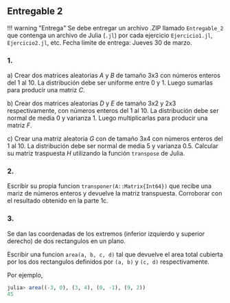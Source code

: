 
## Entregable 2

!!! warning "Entrega"
    Se debe entregar un archivo .ZIP llamado `Entregable_2` que contenga un archivo de Julia (`.jl`) por cada ejercicio `Ejercicio1.jl`, `Ejercicio2.jl`, etc. Fecha límite de entrega: Jueves 30 de marzo.
    
### 1. 

a) Crear dos matrices aleatorias $A$ y $B$ de tamaño 3x3 con números enteros del 1 al 10. La distribución debe ser uniforme entre 0 y 1.
Luego sumarlas para producir una matriz $C$.

b) Crear dos matrices aleatorias $D$ y $E$ de tamaño 3x2 y 2x3 respectivamente, con números enteros del 1 al 10. La distribución debe ser normal de media 0 y varianza 1.
Luego multiplicarlas para producir una matriz $F$.

c) Crear una matriz aleatoria $G$ con de tamaño 3x4 con números enteros del 1 al 10. La distribución debe ser normal de media 5 y varianza 0.5. Calcular su matriz traspuesta $H$ utilizando la función `transpose` de Julia.


### 2. 

Escribir su propia funcion `transponer(A::Matrix{Int64})` que recibe una mariz de números enteros y devuelve la matriz transpuesta.
Corroborar con el resultado obtenido en la parte 1c.

### 3.

Se dan las coordenadas de los extremos (inferior izquierdo y superior derecho) de dos rectangulos en un plano.

Escribir una funcion `area(a, b, c, d)` tal que devuelve el area total cubierta por los dos rectangulos
definidos por `(a, b)` y `(c, d)` respectivamente.

Por ejemplo,

```julia
julia> area((-3, 0), (3, 4), (0, -1), (9, 2))
45
```


